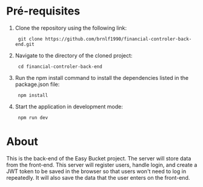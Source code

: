 

# Pré-requisites

1. Clone the repository using the following link:

        git clone https://github.com/brnlf1990/financial-controler-back-end.git

2. Navigate to the directory of the cloned project:

        cd financial-controler-back-end

3. Run the npm install command to install the dependencies listed in the package.json file:
   
        npm install

4. Start the application in development mode:
        
        npm run dev


# About

This is the back-end of the Easy Bucket project. The server will store data from the front-end. This server will register users, handle login, and create a JWT token to be saved in the browser so that users won't need to log in repeatedly. It will also save the data that the user enters on the front-end.